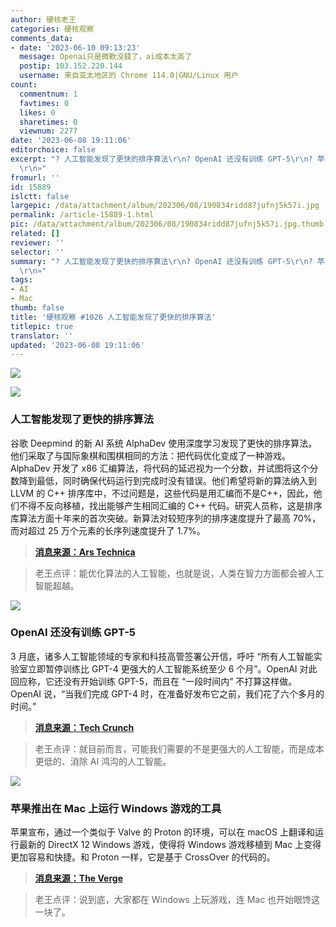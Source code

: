```yaml
---
author: 硬核老王
categories: 硬核观察
comments_data:
- date: '2023-06-10 09:13:23'
  message: Openai只是微軟沒錢了，ai成本太高了
  postip: 103.152.220.144
  username: 来自亚太地区的 Chrome 114.0|GNU/Linux 用户
count:
  commentnum: 1
  favtimes: 0
  likes: 0
  sharetimes: 0
  viewnum: 2277
date: '2023-06-08 19:11:06'
editorchoice: false
excerpt: "? 人工智能发现了更快的排序算法\r\n? OpenAI 还没有训练 GPT-5\r\n? 苹果推出在 Mac 上运行 Windows 游戏的工具\r\n»
  \r\n»"
fromurl: ''
id: 15889
islctt: false
largepic: /data/attachment/album/202306/08/190834ridd87jufnj5k57i.jpg
permalink: /article-15889-1.html
pic: /data/attachment/album/202306/08/190834ridd87jufnj5k57i.jpg.thumb.jpg
related: []
reviewer: ''
selector: ''
summary: "? 人工智能发现了更快的排序算法\r\n? OpenAI 还没有训练 GPT-5\r\n? 苹果推出在 Mac 上运行 Windows 游戏的工具\r\n»
  \r\n»"
tags:
- AI
- Mac
thumb: false
title: '硬核观察 #1026 人工智能发现了更快的排序算法'
titlepic: true
translator: ''
updated: '2023-06-08 19:11:06'
---
```


![](/data/attachment/album/202306/08/190834ridd87jufnj5k57i.jpg)


![](/data/attachment/album/202306/08/190847fc1dcx111nzeceqk.jpg)


### 人工智能发现了更快的排序算法


谷歌 Deepmind 的新 AI 系统 AlphaDev 使用深度学习发现了更快的排序算法。他们采取了与国际象棋和围棋相同的方法：把代码优化变成了一种游戏。AlphaDev 开发了 x86 汇编算法，将代码的延迟视为一个分数，并试图将这个分数降到最低，同时确保代码运行到完成时没有错误。他们希望将新的算法纳入到 LLVM 的 C++ 排序库中，不过问题是，这些代码是用汇编而不是C++，因此，他们不得不反向移植，找出能够产生相同汇编的 C++ 代码。研究人员称，这是排序库算法方面十年来的首次突破。新算法对较短序列的排序速度提升了最高 70%，而对超过 25 万个元素的长序列速度提升了 1.7%。



> 
> **[消息来源：Ars Technica](https://arstechnica.com/science/2023/06/googles-deepmind-develops-a-system-that-writes-efficient-algorithms/)**
> 
> 
> 



> 
> 老王点评：能优化算法的人工智能，也就是说，人类在智力方面都会被人工智能超越。
> 
> 
> 


![](/data/attachment/album/202306/08/190905goi34aopx4em0bta.jpg)


### OpenAI 还没有训练 GPT-5


3 月底，诸多人工智能领域的专家和科技高管签署公开信，呼吁 “所有人工智能实验室立即暂停训练比 GPT-4 更强大的人工智能系统至少 6 个月”。OpenAI 对此回应称，它还没有开始训练 GPT-5，而且在 “一段时间内” 不打算这样做。OpenAI 说，“当我们完成 GPT-4 时，在准备好发布它之前，我们花了六个多月的时间。”



> 
> **[消息来源：Tech Crunch](https://techcrunch.com/2023/06/07/openai-gpt5-sam-altman/)**
> 
> 
> 



> 
> 老王点评：就目前而言，可能我们需要的不是更强大的人工智能，而是成本更低的、消除 AI 鸿沟的人工智能。
> 
> 
> 


![](/data/attachment/album/202306/08/191044huizsq9si3sx3q3s.jpg)


### 苹果推出在 Mac 上运行 Windows 游戏的工具


苹果宣布，通过一个类似于 Valve 的 Proton 的环境，可以在 macOS 上翻译和运行最新的 DirectX 12 Windows 游戏，使得将 Windows 游戏移植到 Mac 上变得更加容易和快捷。和 Proton 一样，它是基于 CrossOver 的代码的。



> 
> **[消息来源：The Verge](https://www.theverge.com/2023/6/7/23752164/apple-mac-gaming-game-porting-toolkit-windows-games-macos)**
> 
> 
> 



> 
> 老王点评：说到底，大家都在 Windows 上玩游戏，连 Mac 也开始眼馋这一块了。
> 
> 
>
